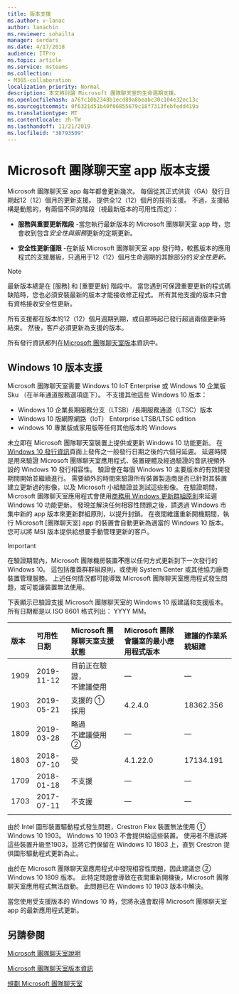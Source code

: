 ```yaml
---
title: 版本支援
ms.author: v-lanac
author: lanachin
ms.reviewer: sohailta
manager: serdars
ms.date: 4/17/2018
audience: ITPro
ms.topic: article
ms.service: msteams
ms.collection:
- M365-collaboration
localization_priority: Normal
description: 本文將討論 Microsoft 團隊聊天室的生命週期支援。
ms.openlocfilehash: a76fc10b2348b1ecd89a8beabc30c104e32ec13c
ms.sourcegitcommit: 0f6321d51b40f06855679c18f7313febfedd419a
ms.translationtype: MT
ms.contentlocale: zh-TW
ms.lasthandoff: 11/21/2019
ms.locfileid: "38793509"
---
```

# <a name="microsoft-teams-rooms-app-version-support"></a>Microsoft 團隊聊天室 app 版本支援
 
Microsoft 團隊聊天室 app 每年都會更新幾次。 每個從其正式供貨（GA）發行日期起12（12）個月的更新支援。 提供全12（12）個月的技術支援。 不過，支援結構是動態的，有兩個不同的階段（視最新版本的可用性而定）：

- **服務與重要更新階段** \-當您執行最新版本的 Microsoft 團隊聊天室 app 時，您會收到包含*安全性與服務*更新的定期更新。

- **安全性更新僅限** \-在新版 Microsoft 團隊聊天室 app 發行時，較舊版本的應用程式的支援層級，只適用于12（12）個月生命週期的其餘部分的*安全性更新*。

> [!NOTE]
> 最新版本總是在 [服務] 和 [重要更新] 階段中。 當您遇到可保證重要更新的程式碼缺陷時，您也必須安裝最新的版本才能接收修正程式。 所有其他支援的版本只會有資格接收安全性更新。

所有支援都在版本的12（12）個月週期到期，或自那時起已發行超過兩個更新時結束。 然後，客戶必須更新為支援的版本。

所有發行資訊都列在[Microsoft 團隊聊天室版本](srs2-release-note.md)資訊中。

## <a name="windows-10-release-support"></a>Windows 10 版本支援

Microsoft 團隊聊天室需要 Windows 10 IoT Enterprise 或 Windows 10 企業版 Sku （在半年通道服務選項底下）。 不支援其他這些 Windows 10 版本：

- Windows 10 企業長期服務分支（LTSB）/長期服務通道（LTSC）版本
- Windows 10 版網際網路（IoT） Enterprise LTSB/LTSC edition
- windows 10 專業版或家用版等任何其他版本的 Windows

未立即在 Microsoft 團隊聊天室裝置上提供或更新 Windows 10 功能更新。 在[Windows 10 發行資訊](https://docs.microsoft.com/windows/release-information/)頁面上發佈之一般發行日期之後的六個月延遲。 延遲時間是用來驗證 Microsoft 團隊聊天室應用程式、裝置硬體及經過驗證的音訊視頻外設的 Windows 10 發行相容性。 驗證會在每個 Windows 10 主要版本的有效開發期間開始並繼續進行。 需要額外的時間來驗證所有裝置製造商是否已針對其裝置建立更新過的影像，以及 Microsoft 小組驗證並測試這些影像。 在驗證期間，Microsoft 團隊聊天室應用程式會使用[商務用 Windows 更新群組原則](https://docs.microsoft.com/windows/deployment/update/waas-manage-updates-wufb)來延遲 Windows 10 功能更新。 發現並解決任何相容性問題之後，請透過 Windows 市集中新的 app 版本來更新群組原則，以提升封鎖。 在夜間維護重新開機期間，執行 Microsoft [團隊聊天室] app 的裝置會自動更新為適當的 Windows 10 版本。 您可以將 MSI 版本提供給想要手動管理更新的客戶。  

> [!IMPORTANT]
> 在驗證期間內，Microsoft 團隊機房裝置**不**應以任何方式更新到下一次發行的 Windows 10。 這包括覆蓋群群組原則，或使用 System Center 或其他協力廠商裝置管理服務。 上述任何情況都可能導致 Microsoft 團隊聊天室應用程式發生問題，或可能讓裝置無法使用。  

下表顯示已驗證支援 Microsoft 團隊聊天室的 Windows 10 版建議和支援版本。 所有日期都是以 ISO 8601 格式列出： YYYY MM。

|版本  |可用性日期   |Microsoft 團隊聊天室支援狀態   |Microsoft 團隊會議室的最小應用程式版本 | 建議的作業系統組建  |
|:---  |:---       |:---                                  |:---     |:---     |
| 1909 |2019-11-12 |目前正在驗證， <br/>不建議使用|&#x2014; |&#x2014; |
| 1903 |2019-05-21 |支援的 &#x2780; <br/>採用  |4.2.4.0 |18362.356 |
| 1809 |2019-03-28 |略過 <br/>不建議使用 &#x2781;|&#x2014; |&#x2014; |
| 1803 |2018-07-10 |受                             |4.1.22.0 |17134.191|
| 1709 |2018-01-18 |不支援                         |&#x2014; |&#x2014; |
| 1703 |2017-07-11 |不支援                         |&#x2014; |&#x2014; |
||||||

由於 Intel 圖形裝置驅動程式發生問題，Crestron Flex 裝置無法使用 &#x2780; Windows 10 1903。 Windows 10 1903 不會提供給這些裝置。 使用者不應該將這些裝置升級至1903，並將它們保留在 Windows 10 1803 上，直到 Crestron 提供圖形驅動程式更新為止。 

由於在 Microsoft 團隊聊天室應用程式中發現相容性問題，因此建議您 &#x2781; Windows 10 1809 版本。 此特定問題會導致在夜間重新開機後，Microsoft 團隊聊天室應用程式無法啟動。 此問題已在 Windows 10 1903 版本中解決。  

當您使用受支援版本的 Windows 10 時，您將永遠會取得 Microsoft 團隊聊天室 app 的最新應用程式更新。  

## <a name="see-also"></a>另請參閱

[Microsoft 團隊聊天室說明](https://support.office.com/article/Skype-Room-Systems-version-2-help-e667f40e-5aab-40c1-bd68-611fe0002ba2)

[Microsoft 團隊聊天室版本資訊](srs2-release-note.md)

[規劃 Microsoft 團隊聊天室](skype-room-systems-v2-0.md)
